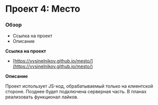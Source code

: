# Проект 4: Место

### Обзор

* Ссылка на проект
* Описание

**Cсылка на проект**

* [https://vvsinelnikov.github.io/mesto/](https://vvsinelnikov.github.io/mesto/)

**Описание**

Проект использует JS-код, обрабатываемый только на клиентской стороне. Позднее будет подключена серверная часть. В планах реализовать функционал лайков.

